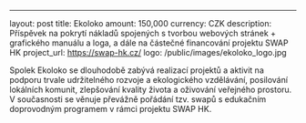 ---
layout: post
title: Ekoloko
amount: 150,000
currency: CZK
description: Příspěvek na pokrytí nákladů spojených s tvorbou webových stránek + grafického manuálu a loga, a dále na částečné financování projektu SWAP HK
project_url: https://swap-hk.cz/
logo: /public/images/ekoloko_logo.jpg

Spolek Ekoloko se dlouhodobě zabývá realizací projektů a aktivit na podporu trvale udržitelného rozvoje a ekologického vzdělávání, posilování lokálních komunit, zlepšování kvality života a oživování veřejného prostoru. V současnosti se věnuje převážně pořádání tzv. swapů s edukačním doprovodným programem v rámci projektu SWAP HK.



